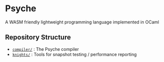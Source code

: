 # Psyche

A WASM friendly lightweight programming language implemented in OCaml

## Repository Structure

- [``compiler/``](./compiler/README.md) : The Psyche compiler
- [``knights/``](./knights/README.md) : Tools for snapshot testing / performance reporting
